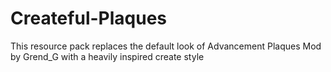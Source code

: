 # Createful-Plaques
This resource pack replaces the default look of Advancement Plaques Mod by Grend_G with a heavily inspired create style
